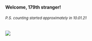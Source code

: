 #### Welcome, 179th stranger!

###### <sup>P.S. counting started approximately in 10.01.21</sup>

<img src="https://kraftwerk28.pp.ua/vcnt.png"></img>
